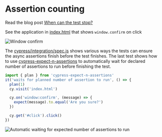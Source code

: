 # Assertion counting

Read the blog post [When can the test stop?](https://www.cypress.io/blog/2020/01/16/when-can-the-test-stop/)

See the application in [index.html](index.html) that shows `window.confirm` on click

![Window confirm](images/confirm.gif)

The [cypress/integration/spec.js](cypress/integration/spec.js) shows various ways the tests can ensure the async assertions finish before the test finishes. The last test shows how to use [cypress-expect-n-assertions](https://github.com/bahmutov/cypress-expect-n-assertions) to automatically wait for declared number of assertions to run before finishing the test.

```js
import { plan } from 'cypress-expect-n-assertions'
it('waits for planned number of assertion to run', () => {
  plan(1)
  cy.visit('index.html')

  cy.on('window:confirm', (message) => {
    expect(message).to.equal('Are you sure?')
  })

  cy.get('#click').click()
})
```

![Automatic waiting for expected number of assertions to run](images/plan.gif)
